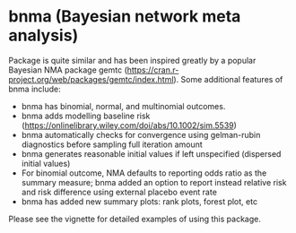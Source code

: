 
<!-- README.md is generated from README.Rmd. Please edit that file -->
bnma (Bayesian network meta analysis)
=====================================

Package is quite similar and has been inspired greatly by a popular Bayesian NMA package gemtc (<https://cran.r-project.org/web/packages/gemtc/index.html>). Some additional features of bnma include:

-   bnma has binomial, normal, and multinomial outcomes.
-   bnma adds modelling baseline risk (<https://onlinelibrary.wiley.com/doi/abs/10.1002/sim.5539>)
-   bnma automatically checks for convergence using gelman-rubin diagnostics before sampling full iteration amount
-   bnma generates reasonable initial values if left unspecified (dispersed initial values)
-   For binomial outcome, NMA defaults to reporting odds ratio as the summary measure; bnma added an option to report instead relative risk and risk difference using external placebo event rate
-   bnma has added new summary plots: rank plots, forest plot, etc

Please see the vignette for detailed examples of using this package.
